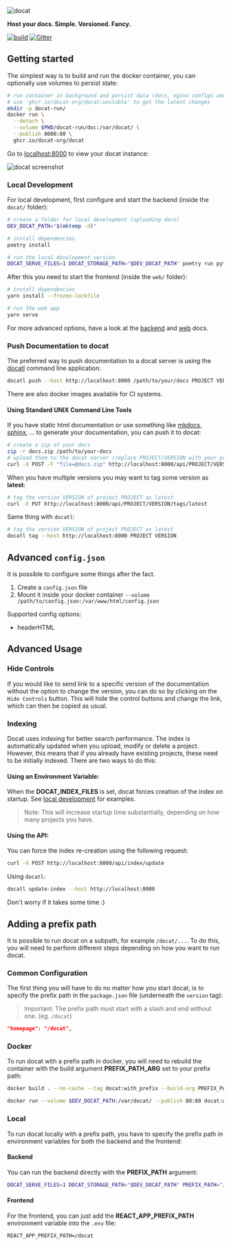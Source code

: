 ![docat](doc/assets/docat-teaser.png)

**Host your docs. Simple. Versioned. Fancy.**

[![build](https://github.com/docat-org/docat/workflows/docat%20ci/badge.svg)](https://github.com/docat-org/docat/actions)
[![Gitter](https://badges.gitter.im/docat-docs-hosting/community.svg)](https://gitter.im/docat-docs-hosting/community?utm_source=badge&utm_medium=badge&utm_campaign=pr-badge)

## Getting started

The simplest way is to build and run the docker container,
you can optionally use volumes to persist state:

```sh
# run container in background and persist data (docs, nginx configs and tokens database as well as the content index)
# use 'ghcr.io/docat-org/docat:unstable' to get the latest changes
mkdir -p docat-run/
docker run \
  --detach \
  --volume $PWD/docat-run/doc:/var/docat/ \
  --publish 8000:80 \
  ghcr.io/docat-org/docat
```

Go to [localhost:8000](http://localhost:8000) to view your docat instance:

![docat screenshot](doc/assets/docat-screenshot.png)

### Local Development

For local development, first configure and start the backend (inside the `docat/` folder):

```sh
# create a folder for local development (uploading docs)
DEV_DOCAT_PATH="$(mktemp -d)"

# install dependencies
poetry install

# run the local development version
DOCAT_SERVE_FILES=1 DOCAT_STORAGE_PATH="$DEV_DOCAT_PATH" poetry run python -m docat
```

After this you need to start the frontend (inside the `web/` folder):

```sh
# install dependencies
yarn install --frozen-lockfile

# run the web app
yarn serve
```

For more advanced options, have a look at the
[backend](docat/README.md) and [web](web/README.md) docs.

### Push Documentation to docat

The preferred way to push documentation to a docat server is using the [docatl](https://github.com/docat-org/docatl)
command line application:

```sh
docatl push --host http://localhost:8000 /path/to/your/docs PROJECT VERSION
```

There are also docker images available for CI systems.

#### Using Standard UNIX Command Line Tools

If you have static html documentation or use something like
[mkdocs](https://www.mkdocs.org/), [sphinx](http://www.sphinx-doc.org/en/master/), ...
to generate your documentation, you can push it to docat:

```sh
# create a zip of your docs
zip -r docs.zip /path/to/your-docs
# upload them to the docat server (replace PROJECT/VERSION with your projectname and the version of the docs)
curl -X POST -F "file=@docs.zip" http://localhost:8000/api/PROJECT/VERSION
```

When you have multiple versions you may want to tag some version as **latest**:

```sh
# tag the version VERSION of project PROJECT as latest
curl -X PUT http://localhost:8000/api/PROJECT/VERSION/tags/latest
```

Same thing with `docatl`:

```sh
# tag the version VERSION of project PROJECT as latest
docatl tag --host http://localhost:8000 PROJECT VERSION
```

## Advanced `config.json`

It is possible to configure some things after the fact.

1. Create a `config.json` file
2. Mount it inside your docker container `--volume /path/to/config.json:/var/www/html/config.json`

Supported config options:

- headerHTML

## Advanced Usage

### Hide Controls

If you would like to send link to a specific version of the documentation without the option to change the version, you can do so by clicking on the `Hide Controls` button. This will hide the control buttons and change the link, which can then be copied as usual.

### Indexing

Docat uses indexing for better search performance. The index is automatically updated when you upload, modify or delete a project. However, this means that if you already have existing projects, these need to be initially indexed. There are two ways to do this:

#### Using an Environment Variable:

When the **DOCAT_INDEX_FILES** is set, docat forces creation of the index on startup. See [local development](#local-development) for examples.

> Note: This will increase startup time substantially, depending on how many projects you have.

#### Using the API:

You can force the index re-creation using the following request:

```sh
curl -X POST http://localhost:8000/api/index/update
```

Using `docatl`:

```sh
docatl update-index --host http://localhost:8000
```

Don't worry if it takes some time :)

## Adding a prefix path

It is possible to run docat on a subpath, for example `/docat/...`. To do this, you will need to perform different steps depending on how you want to run docat.

### Common Configuration

The first thing you will have to do no matter how you start docat, is to specify the prefix path in the `package.json` file (underneath the `version` tag):

> Important: The prefix path must start with a slash and end without one. (eg. `/docat`)

```json
"homepage": "/docat",
```

### Docker

To run docat with a prefix path in docker, you will need to rebuild the container with the build argument **PREFIX_PATH_ARG** set to your prefix path:

```sh
docker build . --no-cache --tag docat:with_prefix --build-arg PREFIX_PATH_ARG="/docat"

docker run --volume $DEV_DOCAT_PATH:/var/docat/ --publish 80:80 docat:with_prefix
```

### Local

To run docat locally with a prefix path, you have to specify the prefix path in environment variables for both the backend and the frontend:

#### Backend

You can run the backend directly with the **PREFIX_PATH** argument:

```sh
DOCAT_SERVE_FILES=1 DOCAT_STORAGE_PATH="$DEV_DOCAT_PATH" PREFIX_PATH="/docat" poetry run python -m docat
```

#### Frontend

For the frontend, you can just add the **REACT_APP_PREFIX_PATH** environment variable into the `.env` file:

```
REACT_APP_PREFIX_PATH=/docat
```